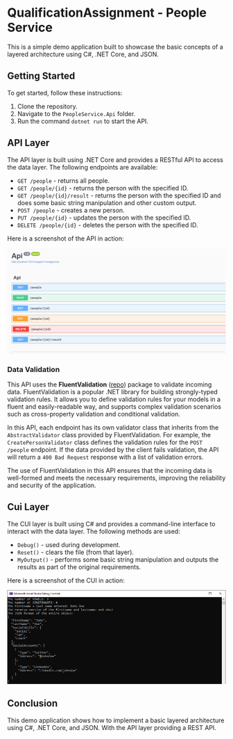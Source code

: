 # QualificationAssignment - People Service

This is a simple demo application built to showcase the basic concepts of a layered architecture using C#, .NET Core, and JSON. 

## Getting Started

To get started, follow these instructions:

1. Clone the repository.
2. Navigate to the `PeopleService.Api` folder.
3. Run the command `dotnet run` to start the API.

## API Layer

The API layer is built using .NET Core and provides a RESTful API to access the data layer. The following endpoints are available:

* `GET /people` - returns all people.
* `GET /people/{id}` - returns the person with the specified ID.
* `GET /people/{id}/result` - returns the person with the specified ID and does some basic string manipulation and other custom output.
* `POST /people` - creates a new person.
* `PUT /people/{id}` - updates the person with the specified ID.
* `DELETE /people/{id}` - deletes the person with the specified ID.

Here is a screenshot of the API in action:

![API Screenshot](demo_api.png)

### Data Validation
This API uses the **FluentValidation** ([repo](https://github.com/FluentValidation/FluentValidation)) package to validate incoming data. FluentValidation is a popular .NET library for building strongly-typed validation rules. It allows you to define validation rules for your models in a fluent and easily-readable way, and supports complex validation scenarios such as cross-property validation and conditional validation.

In this API, each endpoint has its own validator class that inherits from the ``AbstractValidator`` class provided by FluentValidation. For example, the ``CreatePersonValidator`` class defines the validation rules for the ``POST /people`` endpoint. If the data provided by the client fails validation, the API will return a ``400 Bad Request`` response with a list of validation errors.

The use of FluentValidation in this API ensures that the incoming data is well-formed and meets the necessary requirements, improving the reliability and security of the application.

## Cui Layer

The CUI layer is built using C# and provides a command-line interface to interact with the data layer. The following methods are used:

* `Debug()` - used during development.
* `Reset()` - clears the file (from that layer).
* `MyOutput()` - performs some basic string manipulation and outputs the results as part of the original requirements.

Here is a screenshot of the CUI in action:

![CUI Screenshot](demo_cui.png)

## Conclusion

This demo application shows how to implement a basic layered architecture using C#, .NET Core, and JSON. With the API layer providing a REST API.
